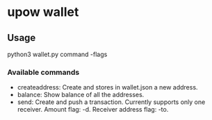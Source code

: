 # upow wallet

## Usage

python3 wallet.py command -flags

### Available commands

- createaddress: Create and stores in wallet.json a new address.  
- balance: Show balance of all the addresses.  
- send: Create and push a transaction. Currently supports only one receiver. Amount flag: -d. Receiver address flag: -to.   